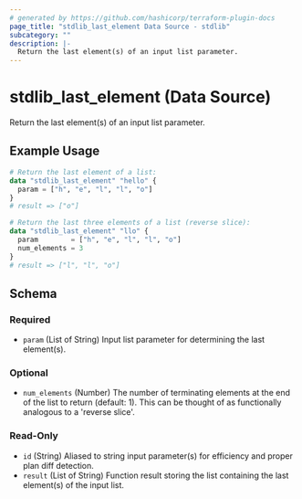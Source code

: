 ```yaml
---
# generated by https://github.com/hashicorp/terraform-plugin-docs
page_title: "stdlib_last_element Data Source - stdlib"
subcategory: ""
description: |-
  Return the last element(s) of an input list parameter.
---
```


# stdlib_last_element (Data Source)

Return the last element(s) of an input list parameter.

## Example Usage

```terraform
# Return the last element of a list:
data "stdlib_last_element" "hello" {
  param = ["h", "e", "l", "l", "o"]
}
# result => ["o"]

# Return the last three elements of a list (reverse slice):
data "stdlib_last_element" "llo" {
  param        = ["h", "e", "l", "l", "o"]
  num_elements = 3
}
# result => ["l", "l", "o"]
```

<!-- schema generated by tfplugindocs -->
## Schema

### Required

- `param` (List of String) Input list parameter for determining the last element(s).

### Optional

- `num_elements` (Number) The number of terminating elements at the end of the list to return (default: 1). This can be thought of as functionally analogous to a 'reverse slice'.

### Read-Only

- `id` (String) Aliased to string input parameter(s) for efficiency and proper plan diff detection.
- `result` (List of String) Function result storing the list containing the last element(s) of the input list.
